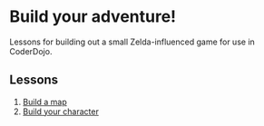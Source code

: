 # Build your adventure!

Lessons for building out a small Zelda-influenced game for use in CoderDojo.

## Lessons

1. [Build a map](lessons/1-maps)
2. [Build your character](lessons/2-character)

